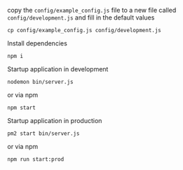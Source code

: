 copy the `config/example_config.js` file to a new file called `config/development.js` and fill in the default values

```
cp config/example_config.js config/development.js
```

Install dependencies

```
npm i
```
Startup application in development

```
nodemon bin/server.js
```
or via npm

```
npm start
```

Startup application in production

```
pm2 start bin/server.js
```

or via npm

```
npm run start:prod
```
